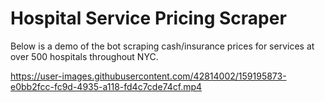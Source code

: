 # Hospital Service Pricing Scraper

Below is a demo of the bot scraping cash/insurance prices for services at over 500 hospitals throughout NYC.

https://user-images.githubusercontent.com/42814002/159195873-e0bb2fcc-fc9d-4935-a118-fd4c7cde74cf.mp4

